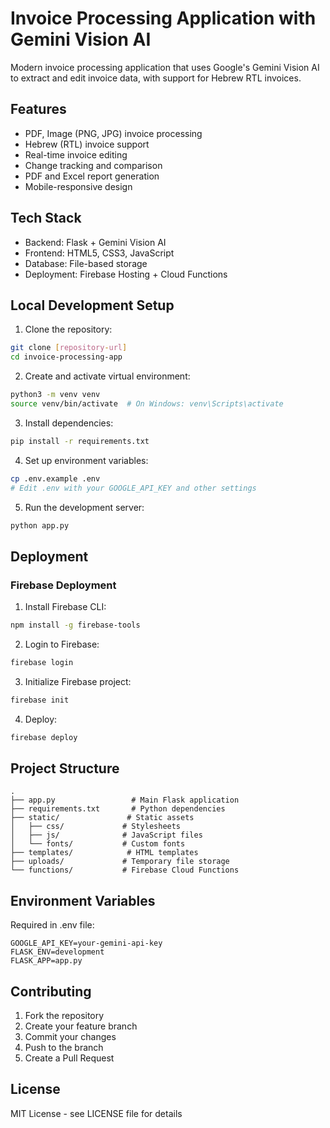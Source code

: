 # Invoice Processing Application with Gemini Vision AI

Modern invoice processing application that uses Google's Gemini Vision AI to extract and edit invoice data, with support for Hebrew RTL invoices.

## Features

- PDF, Image (PNG, JPG) invoice processing
- Hebrew (RTL) invoice support
- Real-time invoice editing
- Change tracking and comparison
- PDF and Excel report generation
- Mobile-responsive design

## Tech Stack

- Backend: Flask + Gemini Vision AI
- Frontend: HTML5, CSS3, JavaScript
- Database: File-based storage
- Deployment: Firebase Hosting + Cloud Functions

## Local Development Setup

1. Clone the repository:

```bash
git clone [repository-url]
cd invoice-processing-app
```

2. Create and activate virtual environment:

```bash
python3 -m venv venv
source venv/bin/activate  # On Windows: venv\Scripts\activate
```

3. Install dependencies:

```bash
pip install -r requirements.txt
```

4. Set up environment variables:

```bash
cp .env.example .env
# Edit .env with your GOOGLE_API_KEY and other settings
```

5. Run the development server:

```bash
python app.py
```

## Deployment

### Firebase Deployment

1. Install Firebase CLI:

```bash
npm install -g firebase-tools
```

2. Login to Firebase:

```bash
firebase login
```

3. Initialize Firebase project:

```bash
firebase init
```

4. Deploy:

```bash
firebase deploy
```

## Project Structure

```
.
├── app.py                 # Main Flask application
├── requirements.txt       # Python dependencies
├── static/               # Static assets
│   ├── css/             # Stylesheets
│   ├── js/              # JavaScript files
│   └── fonts/           # Custom fonts
├── templates/            # HTML templates
├── uploads/             # Temporary file storage
└── functions/           # Firebase Cloud Functions
```

## Environment Variables

Required in .env file:

```
GOOGLE_API_KEY=your-gemini-api-key
FLASK_ENV=development
FLASK_APP=app.py
```

## Contributing

1. Fork the repository
2. Create your feature branch
3. Commit your changes
4. Push to the branch
5. Create a Pull Request

## License

MIT License - see LICENSE file for details
